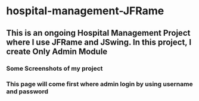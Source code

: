 # hospital-management-JFRame

## This is an ongoing Hospital Management Project where I use JFRame and JSwing. In this project, I create Only Admin  Module 

### Some Screenshots of my project

### This page will come first where admin login by using username and password
